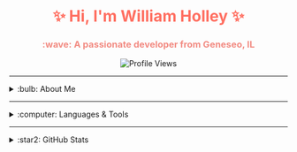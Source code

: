 <h1 align="center" style="color:#ff6f61;">✨ Hi, I'm William Holley ✨</h1>
<h3 align="center" style="color:#f28b82;">:wave: A passionate developer from Geneseo, IL</h3>

<p align="center">
  <img src="https://komarev.com/ghpvc/?username=4realwilly&label=Profile%20views&color=ff6f61&style=flat" alt="Profile Views" />
</p>

---

<details>
<summary> :bulb: About Me</summary>

- 🌱 Learning **Node.js, Python, Java, HTML, CSS, MySQL, MongoDB**  
- 👯 Open to collaborating on **Websites, Discord Bots, API Projects**  
- 📫 Email: **wholley123@icloud.com**  
- 🌎 Portfolio: [**My Projects**](https://w4r.qzz.io)  
- 📄 Profile: [**About Me**](https://w4r.qzz.io)  
- ⚡ Fun fact: *Started coding at 13 and love backend automation*  

</details>

---

<details>
<summary> :computer: Languages & Tools</summary>

<p align="left">
  <img src="https://raw.githubusercontent.com/devicons/devicon/master/icons/html5/html5-original-wordmark.svg" width="40" height="40" alt="HTML5" />  
  <img src="https://raw.githubusercontent.com/devicons/devicon/master/icons/css3/css3-original-wordmark.svg" width="40" height="40" alt="CSS3" />  
  <img src="https://raw.githubusercontent.com/devicons/devicon/master/icons/javascript/javascript-original.svg" width="40" height="40" alt="JavaScript" />  
  <img src="https://raw.githubusercontent.com/devicons/devicon/master/icons/python/python-original.svg" width="40" height="40" alt="Python" />  
  <img src="https://raw.githubusercontent.com/devicons/devicon/master/icons/java/java-original.svg" width="40" height="40" alt="Java" />  
  <img src="https://raw.githubusercontent.com/devicons/devicon/master/icons/nodejs/nodejs-original.svg" width="40" height="40" alt="Node.js" />  
  <img src="https://raw.githubusercontent.com/devicons/devicon/master/icons/mongodb/mongodb-original-wordmark.svg" width="40" height="40" alt="MongoDB" />  
  <img src="https://raw.githubusercontent.com/devicons/devicon/master/icons/mysql/mysql-original-wordmark.svg" width="40" height="40" alt="MySQL" />  
  <img src="https://raw.githubusercontent.com/devicons/devicon/master/icons/express/express-original.svg" width="40" height="40" alt="Express.js" />  
  <img src="https://www.vectorlogo.zone/logos/git-scm/git-scm-icon.svg" width="40" height="40" alt="Git" />  
  <img src="https://raw.githubusercontent.com/devicons/devicon/master/icons/heroku/heroku-original.svg" width="40" height="40" alt="Heroku" />  
  <img src="https://www.vectorlogo.zone/logos/netlify/netlify-icon.svg" width="40" height="40" alt="Netlify" />  
</p>

</details>

---

<details>
<summary> :star2: GitHub Stats</summary>

<p>
  <img src="https://github-readme-stats.vercel.app/api/top-langs?username=4realwilly&show_icons=true&locale=en&layout=compact&theme=coral" alt="Top Languages" />
</p>
<p>
  <img src="https://github-readme-stats.vercel.app/api?username=4realwilly&show_icons=true&locale=en&theme=coral" alt="GitHub Stats" />
</p>

</details>
